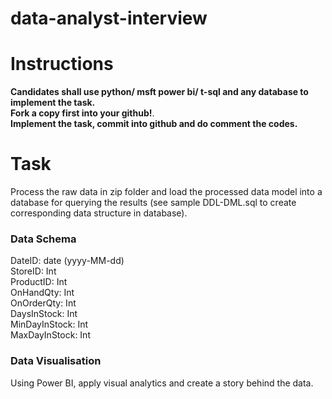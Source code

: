 # data-analyst-interview

# Instructions
**Candidates shall use python/ msft power bi/ t-sql and any database to implement the task.**  
**Fork a copy first into your github!**.   
**Implement the task, commit into github and do comment the codes.**  

# Task
Process the raw data in zip folder and load the processed data model into a database for querying the results (see sample DDL-DML.sql to create corresponding data structure in database).
  
### Data Schema
DateID: date (yyyy-MM-dd)  
StoreID: Int  
ProductID: Int  
OnHandQty: Int  
OnOrderQty: Int  
DaysInStock: Int  
MinDayInStock: Int  
MaxDayInStock: Int  
  
### Data Visualisation
Using Power BI, apply visual analytics and create a story behind the data. 
